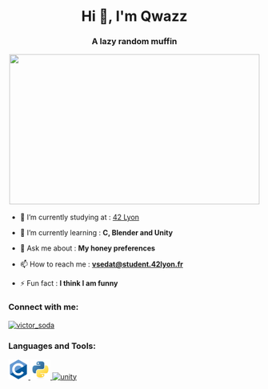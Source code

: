<h1 align="center">Hi 👋, I'm Qwazz</h1>
<h3 align="center">A lazy random muffin</h3>
<p style="text-align:center;"><img src="https://i.kym-cdn.com/photos/images/original/001/476/528/d03" width="500" height="300"/></p>

- 🔭 I’m currently studying at : [42 Lyon](https://42lyon.fr/)

- 🌱 I’m currently learning : **C, Blender and Unity**

- 💬 Ask me about : **My honey preferences**

- 📫 How to reach me : **vsedat@student.42lyon.fr**

- ⚡ Fun fact : **I think I am funny**

<h3 align="left">Connect with me:</h3>
<p align="left">
<a href="https://instagram.com/victor_soda" target="blank"><img align="center" src="https://raw.githubusercontent.com/rahuldkjain/github-profile-readme-generator/master/src/images/icons/Social/instagram.svg" alt="victor_soda" height="30" width="40" /></a>
</p>

<h3 align="left">Languages and Tools:</h3>
<p align="left"> <a href="https://www.cprogramming.com/" target="_blank" rel="noreferrer"> <img src="https://raw.githubusercontent.com/devicons/devicon/master/icons/c/c-original.svg" alt="c" width="40" height="40"/> </a> <a href="https://www.python.org" target="_blank" rel="noreferrer"> <img src="https://raw.githubusercontent.com/devicons/devicon/master/icons/python/python-original.svg" alt="python" width="40" height="40"/> </a> <a href="https://unity.com/" target="_blank" rel="noreferrer"> <img src="https://www.vectorlogo.zone/logos/unity3d/unity3d-icon.svg" alt="unity" width="40" height="40"/> </a> </p>

